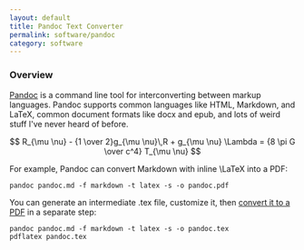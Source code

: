 ```yaml
---
layout: default
title: Pandoc Text Converter
permalink: software/pandoc
category: software
---
```


### Overview

[Pandoc](http://pandoc.org/) is a command line tool for interconverting between markup languages.  Pandoc supports common languages like HTML, Markdown, and LaTeX, common document formats like docx and epub, and lots of weird stuff I've never heard of before.

$$
R_{\mu \nu} - {1 \over 2}g_{\mu \nu}\,R + g_{\mu \nu} \Lambda
= {8 \pi G \over c^4} T_{\mu \nu}
$$

For example, Pandoc can convert Markdown with inline \LaTeX into a PDF:

    pandoc pandoc.md -f markdown -t latex -s -o pandoc.pdf

You can generate an intermediate .tex file, customize it, then [convert it to a PDF](pandoc.pdf) in a separate step:

    pandoc pandoc.md -f markdown -t latex -s -o pandoc.tex
    pdflatex pandoc.tex
